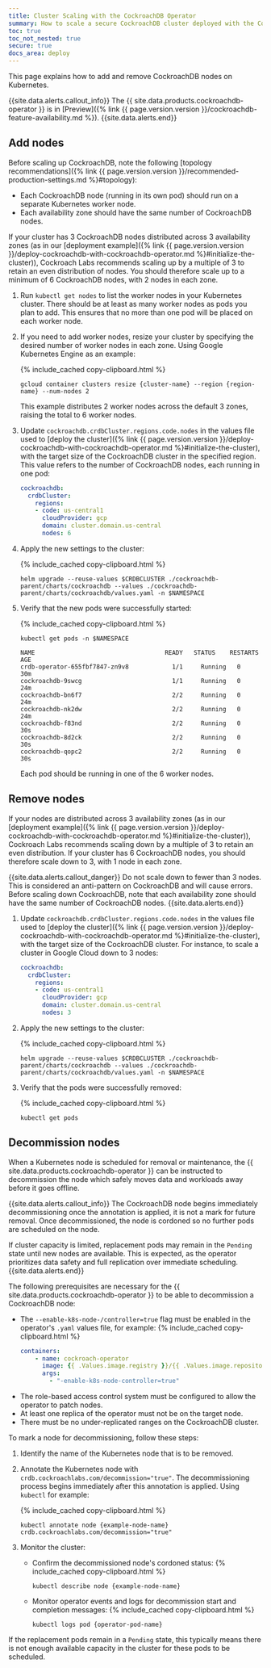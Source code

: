 ```yaml
---
title: Cluster Scaling with the CockroachDB Operator
summary: How to scale a secure CockroachDB cluster deployed with the CockroachDB operator.
toc: true
toc_not_nested: true
secure: true
docs_area: deploy
---
```


This page explains how to add and remove CockroachDB nodes on Kubernetes.

{{site.data.alerts.callout_info}}
The {{ site.data.products.cockroachdb-operator }} is in [Preview]({% link {{ page.version.version }}/cockroachdb-feature-availability.md %}).
{{site.data.alerts.end}}

## Add nodes

Before scaling up CockroachDB, note the following [topology recommendations]({% link {{ page.version.version }}/recommended-production-settings.md %}#topology):

- Each CockroachDB node (running in its own pod) should run on a separate Kubernetes worker node.
- Each availability zone should have the same number of CockroachDB nodes.

If your cluster has 3 CockroachDB nodes distributed across 3 availability zones (as in our [deployment example]({% link {{ page.version.version }}/deploy-cockroachdb-with-cockroachdb-operator.md %}#initialize-the-cluster)), Cockroach Labs recommends scaling up by a multiple of 3 to retain an even distribution of nodes. You should therefore scale up to a minimum of 6 CockroachDB nodes, with 2 nodes in each zone.

1. Run `kubectl get nodes` to list the worker nodes in your Kubernetes cluster. There should be at least as many worker nodes as pods you plan to add. This ensures that no more than one pod will be placed on each worker node.

1. If you need to add worker nodes, resize your cluster by specifying the desired number of worker nodes in each zone. Using Google Kubernetes Engine as an example:

    {% include_cached copy-clipboard.html %}
    ~~~ shell
    gcloud container clusters resize {cluster-name} --region {region-name} --num-nodes 2
    ~~~

    This example distributes 2 worker nodes across the default 3 zones, raising the total to 6 worker nodes.

1. Update `cockroachdb.crdbCluster.regions.code.nodes` in the values file used to [deploy the cluster]({% link {{ page.version.version }}/deploy-cockroachdb-with-cockroachdb-operator.md %}#initialize-the-cluster), with the target size of the CockroachDB cluster in the specified region. This value refers to the number of CockroachDB nodes, each running in one pod:

    ~~~ yaml
    cockroachdb:
      crdbCluster:
        regions:
        - code: us-central1
          cloudProvider: gcp
          domain: cluster.domain.us-central
          nodes: 6
    ~~~

1. Apply the new settings to the cluster:

    {% include_cached copy-clipboard.html %}
    ~~~ shell
    helm upgrade --reuse-values $CRDBCLUSTER ./cockroachdb-parent/charts/cockroachdb --values ./cockroachdb-parent/charts/cockroachdb/values.yaml -n $NAMESPACE
    ~~~

1. Verify that the new pods were successfully started:

    {% include_cached copy-clipboard.html %}
    ~~~ shell
    kubectl get pods -n $NAMESPACE
    ~~~
    ~~~ shell
    NAME                                    READY   STATUS    RESTARTS   AGE
    crdb-operator-655fbf7847-zn9v8            1/1     Running   0          30m
    cockroachdb-9swcg                         1/1     Running   0          24m
    cockroachdb-bn6f7                         2/2     Running   0          24m
    cockroachdb-nk2dw                         2/2     Running   0          24m
    cockroachdb-f83nd                         2/2     Running   0          30s
    cockroachdb-8d2ck                         2/2     Running   0          30s
    cockroachdb-qopc2                         2/2     Running   0          30s
    ~~~

    Each pod should be running in one of the 6 worker nodes.

## Remove nodes

If your nodes are distributed across 3 availability zones (as in our [deployment example]({% link {{ page.version.version }}/deploy-cockroachdb-with-cockroachdb-operator.md %}#initialize-the-cluster)), Cockroach Labs recommends scaling down by a multiple of 3 to retain an even distribution. If your cluster has 6 CockroachDB nodes, you should therefore scale down to 3, with 1 node in each zone.

{{site.data.alerts.callout_danger}}
Do not scale down to fewer than 3 nodes. This is considered an anti-pattern on CockroachDB and will cause errors. Before scaling down CockroachDB, note that each availability zone should have the same number of CockroachDB nodes.
{{site.data.alerts.end}}

1. Update `cockroachdb.crdbCluster.regions.code.nodes` in the values file used to [deploy the cluster]({% link {{ page.version.version }}/deploy-cockroachdb-with-cockroachdb-operator.md %}#initialize-the-cluster), with the target size of the CockroachDB cluster. For instance, to scale a cluster in Google Cloud down to 3 nodes:

    ~~~ yaml
    cockroachdb:
      crdbCluster:
        regions:
        - code: us-central1
          cloudProvider: gcp
          domain: cluster.domain.us-central
          nodes: 3
    ~~~

1. Apply the new settings to the cluster:

    {% include_cached copy-clipboard.html %}
    ~~~ shell
    helm upgrade --reuse-values $CRDBCLUSTER ./cockroachdb-parent/charts/cockroachdb --values ./cockroachdb-parent/charts/cockroachdb/values.yaml -n $NAMESPACE
    ~~~

1. Verify that the pods were successfully removed:

    {% include_cached copy-clipboard.html %}
    ~~~ shell
    kubectl get pods
    ~~~

## Decommission nodes

When a Kubernetes node is scheduled for removal or maintenance, the {{ site.data.products.cockroachdb-operator }} can be instructed to decommission the node which safely moves data and workloads away before it goes offline.

{{site.data.alerts.callout_info}}
The CockroachDB node begins immediately decommissioning once the annotation is applied, it is not a mark for future removal. Once decommissioned, the node is cordoned so no further pods are scheduled on the node.

If cluster capacity is limited, replacement pods may remain in the `Pending` state until new nodes are available. This is expected, as the operator prioritizes data safety and full replication over immediate scheduling.
{{site.data.alerts.end}}

The following prerequisites are necessary for the {{ site.data.products.cockroachdb-operator }} to be able to decommission a CockroachDB node:

- The `--enable-k8s-node-/controller=true` flag must be enabled in the operator's `.yaml` values file, for example:
    {% include_cached copy-clipboard.html %}
    ~~~ yaml
    containers:
        - name: cockroach-operator
          image: {{ .Values.image.registry }}/{{ .Values.image.repository }}:{{ .Values.image.tag }}
          args:
            - "-enable-k8s-node-controller=true"
    ~~~
- The role-based access control system must be configured to allow the operator to patch nodes.
- At least one replica of the operator must not be on the target node.
- There must be no under-replicated ranges on the CockroachDB cluster.

To mark a node for decommissioning, follow these steps:

1. Identify the name of the Kubernetes node that is to be removed.

1. Annotate the Kubernetes node with `crdb.cockroachlabs.com/decommission="true"`. The decommissioning process begins immediately after this annotation is applied. Using `kubectl` for example:

    {% include_cached copy-clipboard.html %}
    ~~~ shell
    kubectl annotate node {example-node-name} crdb.cockroachlabs.com/decommission="true"
    ~~~

1. Monitor the cluster:
    - Confirm the decommissioned node's cordoned status:
      {% include_cached copy-clipboard.html %}
      ~~~ shell
      kubectl describe node {example-node-name}
      ~~~
    - Monitor operator events and logs for decommission start and completion messages:
      {% include_cached copy-clipboard.html %}
      ~~~ shell
      kubectl logs pod {operator-pod-name}
      ~~~

If the replacement pods remain in a `Pending` state, this typically means there is not enough available capacity in the cluster for these pods to be scheduled.
